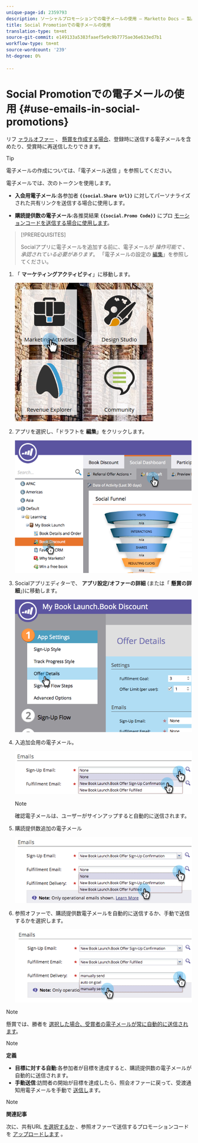 ```yaml
---
unique-page-id: 2359793
description: ソーシャルプロモーションでの電子メールの使用 — Marketto Docs — 製品ドキュメント
title: Social Promotionでの電子メールの使用
translation-type: tm+mt
source-git-commit: e149133a5383faaef5e9c9b7775ae36e633ed7b1
workflow-type: tm+mt
source-wordcount: '239'
ht-degree: 0%

---
```



# Social Promotionでの電子メールの使用 {#use-emails-in-social-promotions}

リフ [ァラルオファー](../../../../product-docs/demand-generation/social/referral-offers/create-a-referral-offer.md) 、 [懸賞を作成する場合](../../../../product-docs/demand-generation/social/sweepstakes/create-sweepstakes.md)、登録時に送信する電子メールを含めたり、受賞時に再送信したりできます。

>[!TIP]
>
>電子メールの作成については、「電子メール送信 [](../../../../getting-started/quick-wins/send-an-email.md)」を参照してください。

電子メールでは、次のトークンを使用します。

* **入会用電子メール**:各参加者 **`{{social.Share Url}}`** に対してパーソナライズされた共有リンクを送信する場合に使用します。

* **購読提供数の電子メール**:各推奨結果 **`{{social.Promo Code}}`** にプロ [モーションコードを送信する場合に使用します](use-promo-codes-for-offer-fulfillment.md)。

>[!PREREQUISITES]
>
>Socialアプリに電子メールを追加する前に、電子メールが *操作可能で* 、 *承認されている必要があります*。 「電子メールの設定の [編集](../../../../product-docs/email-marketing/general/functions-in-the-editor/make-an-email-operational.md)」を参照してください。

1. 「 **マーケティングアクティビティ**」に移動します。

   ![](assets/ma.png)

1. アプリを選択し、「ドラフトを **編集**」をクリックします。

   ![](assets/image2014-9-19-16-3a12-3a33.png)

1. Socialアプリエディターで、 **アプリ設定/オファーの詳細** (または「 **懸賞の詳細**」)に移動します。

   ![](assets/image2014-9-19-16-3a12-3a41.png)

1. 入追加会用の電子メール。

   ![](assets/image2014-9-19-16-3a12-3a49.png)

   >[!NOTE]
   >
   >確認電子メールは、ユーザーがサインアップすると自動的に送信されます。

1. 購読提供数追加の電子メール

   ![](assets/image2014-9-19-16-3a15-3a26.png)

1. 参照オファーで、購読提供数電子メールを自動的に送信するか、手動で送信するかを選択します。

   ![](assets/image2014-9-19-16-3a15-3a36.png)

>[!NOTE]
>
>懸賞では、勝者を [選択した場合、受賞者の電子メールが常に自動的に送信されます](../../../../product-docs/demand-generation/social/sweepstakes/select-sweepstakes-winners.md)。

>[!NOTE]
>
>**定義**
>
>* **目標に対する自動**:各参加者が目標を達成すると、購読提供数の電子メールが自動的に送信されます。
>* **手動送信**:訪問者の開始が目標を達成したら、照会オファーに戻って、受渡通知用電子メールを手動で [送信し](../../../../product-docs/demand-generation/social/referral-offers/send-referral-offer-fulfillment-email.md)ます。

>



>[!NOTE]
>
>**関連記事**
>
>次に、共有URL [を選択するか](choose-the-share-url-for-a-social-app.md) 、参照オファーで送信するプロモーションコードを [アップロードします](use-promo-codes-for-offer-fulfillment.md) 。

